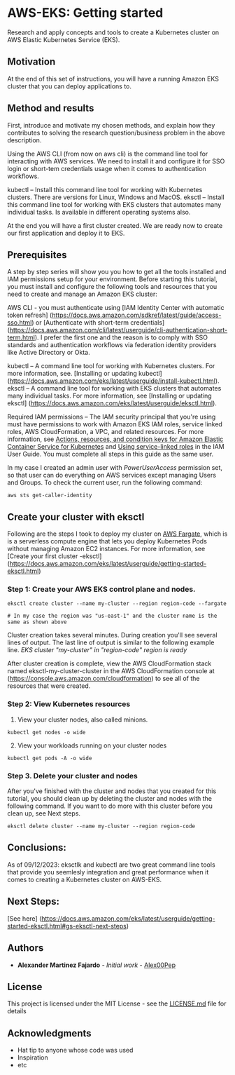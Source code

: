 # AWS-EKS: Getting started
Research and apply concepts and tools to create a Kubernetes cluster on AWS Elastic Kubernetes Service (EKS).

## Motivation
At the end of this set of instructions, you will have a running Amazon EKS cluster that you can deploy applications to.

## Method and results

First, introduce and motivate my chosen methods, and explain how they contributes to solving the research question/business problem in the above description.

Using the AWS CLI (from now on aws cli) is the command line tool for interacting with AWS services. We need to install it and configure it for SSO login or short-tem credentials usage when it comes to authentication workflows.

kubectl – Install this command line tool for working with Kubernetes clusters. There are versions for Linux, Windows and MacOS.
eksctl – Install this command line tool for working with EKS clusters that automates many individual tasks. Is available in different operating systems also.

At the end you will have a first cluster created. We are ready now to create our first application and deploy it to EKS.

## Prerequisites

A step by step series will show you you how to get all the tools installed and IAM permissions setup for your environment.
Before starting this tutorial, you must install and configure the following tools and resources that you need to create and manage an Amazon EKS cluster:

AWS CLI - you must authenticate using [IAM Identity Center with automatic token refresh] (https://docs.aws.amazon.com/sdkref/latest/guide/access-sso.html)
 or [Authenticate with short-term credentials] (https://docs.aws.amazon.com/cli/latest/userguide/cli-authentication-short-term.html). I prefer the first one and the reason is to comply with SSO standards and authentication workflows via federation identity providers like Active Directory or Okta.
 
kubectl – A command line tool for working with Kubernetes clusters. For more information, see.
[Installing or updating kubectl] (https://docs.aws.amazon.com/eks/latest/userguide/install-kubectl.html).
eksctl – A command line tool for working with EKS clusters that automates many individual tasks. For more information, see [Installing or updating eksctl] (https://docs.aws.amazon.com/eks/latest/userguide/eksctl.html).

Required IAM permissions – The IAM security principal that you're using must have permissions to work with Amazon EKS IAM roles, service linked roles, AWS CloudFormation, a VPC, and related resources. For more information, see [Actions, resources, and condition keys for Amazon Elastic Container Service for Kubernetes](https://docs.aws.amazon.com/service-authorization/latest/reference/list_amazonelastickubernetesservice.html) and [Using service-linked roles](https://docs.aws.amazon.com/IAM/latest/UserGuide/using-service-linked-roles.html) in the IAM User Guide. You must complete all steps in this guide as the same user. 

In my case I created an admin user with *PowerUserAccess* permission set, so that user can do everything on AWS services except managing Users and Groups.
To check the current user, run the following command:
```
aws sts get-caller-identity
```

## Create your cluster with eksctl
Following are the steps I took to deploy my cluster on [AWS Fargate](https://docs.aws.amazon.com/eks/latest/userguide/fargate.html), which is is a serverless compute engine that lets you deploy Kubernetes Pods without managing Amazon EC2 instances.
For more information, see [Create your first cluster -eksctl] (https://docs.aws.amazon.com/eks/latest/userguide/getting-started-eksctl.html)

### Step 1: Create your AWS EKS control plane and nodes.
```
eksctl create cluster --name my-cluster --region region-code --fargate

# In my case the region was "us-east-1" and the cluster name is the same as shown above
```
Cluster creation takes several minutes. During creation you'll see several lines of output. The last line of output is similar to the following example line.
*EKS cluster "my-cluster" in "region-code" region is ready*
  
After cluster creation is complete, view the AWS CloudFormation stack named eksctl-my-cluster-cluster in the AWS CloudFormation console at (https://console.aws.amazon.com/cloudformation) to see all of the resources that were created.

### Step 2: View Kubernetes resources
1. View your cluster nodes, also called minions.
```
kubectl get nodes -o wide
```
2. View your workloads running on your cluster nodes
```
kubectl get pods -A -o wide
```
### Step 3. Delete your cluster and nodes
After you've finished with the cluster and nodes that you created for this tutorial, you should clean up by deleting the cluster and nodes with the following command. If you want to do more with this cluster before you clean up, see Next steps.
```
eksctl delete cluster --name my-cluster --region region-code
```
## Conclusions:
As of 09/12/2023: eksctlk and kubectl are two great command line tools that provide you seemlesly integration and great performance when it comes to creating a Kubernetes cluster on AWS-EKS.

## Next Steps:
[See here] (https://docs.aws.amazon.com/eks/latest/userguide/getting-started-eksctl.html#gs-eksctl-next-steps)

## Authors

* **Alexander Martinez Fajardo** - *Initial work* - [Alex00Pep](https://github.com/alex00pep)


## License

This project is licensed under the MIT License - see the [LICENSE.md](LICENSE.md) file for details

## Acknowledgments

* Hat tip to anyone whose code was used
* Inspiration
* etc

